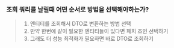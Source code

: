 ### 조회 쿼리를 날릴때 어떤 순서로 방법을 선택해야하는가?

> 1. 엔티티를 조회해서 DTO로 변환하는 방법 선택 
> 2. 만약 한번에 같이 필요한 엔티티들이 있다면 페치 조인 선택하기 
> 3. 그래도 더 성능 최적화가 필요하면 바로 DTO로 조회하기 
